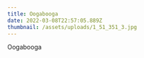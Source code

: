 ```yaml
---
title: Oogabooga
date: 2022-03-08T22:57:05.889Z
thumbnail: /assets/uploads/1_51_351_3.jpg
---
```


Oogabooga
